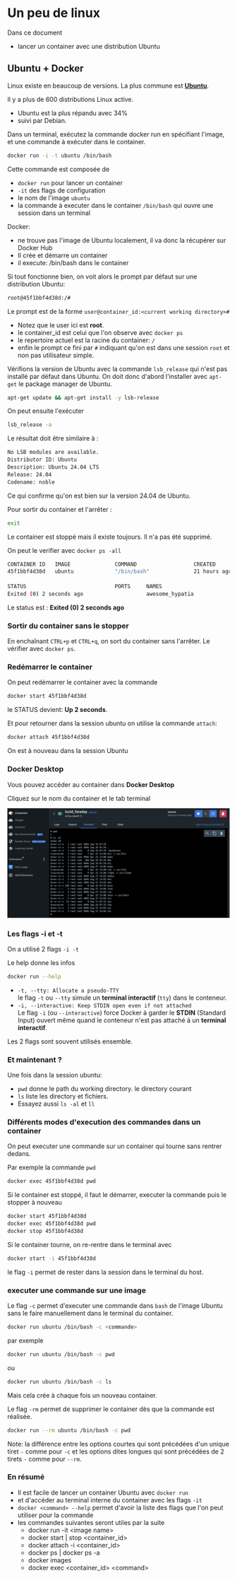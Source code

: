 # Un peu de linux

Dans ce document

- lancer un container avec une distribution Ubuntu

## Ubuntu + Docker

Linux existe en beaucoup de versions. La plus commune est **[Ubuntu](https://ubuntu.com/)**.

Il y a plus de 600 distributions Linux active.

- Ubuntu est la plus répandu avec 34%
- suivi par Debian.

Dans un terminal, exécutez la commande docker run en spécifiant l'image, et une commande à exécuter dans le container.

```bash
docker run -i -t ubuntu /bin/bash
```

Cette commande est composée de

- `docker run` pour lancer un container
- `-it` des flags de configuration
- le nom de l'image `ubuntu`
- la commande à executer dans le container `/bin/bash` qui ouvre une session dans un terminal

Docker:

- ne trouve pas l'image de Ubuntu localement, il va donc la récupérer sur Docker Hub
- Il crée et démarre un container
- il execute: /bin/bash dans le container

Si tout fonctionne bien, on voit alors le prompt par défaut sur une distribution Ubuntu:

```bash
root@45f1bbf4d38d:/#
```

Le prompt est de la forme `user@container_id:<current working directory>#`

- Notez que le user ici est **root**.
- le container_id est celui que l'on observe avec `docker ps`
- le repertoire actuel est la racine du container: `/`
- enfin le prompt ce fini par `#` indiquant qu'on est dans une session `root` et non pas utilisateur simple.

Vérifions la version de Ubuntu avec la commande `lsb_release` qui n'est pas installé par défaut dans Ubuntu. On doit donc d'abord l'installer avec `apt-get` le package manager de Ubuntu.

```bash
apt-get update && apt-get install -y lsb-release
```

On peut ensuite l'exécuter

```bash
lsb_release -a
```

Le résultat doit être similaire à :

```bash
No LSB modules are available.
Distributor ID: Ubuntu
Description: Ubuntu 24.04 LTS
Release: 24.04
Codename: noble
```

Ce qui confirme qu'on est bien sur la version 24.04 de Ubuntu.

Pour sortir du container et l'arrêter :

```bash
exit
```

Le container est stoppé mais il existe toujours. Il n'a pas été supprimé.

On peut le verifier avec ```docker ps -all```

```bash
CONTAINER ID   IMAGE              COMMAND                  CREATED
45f1bbf4d38d   ubuntu             "/bin/bash"              21 hours ago

STATUS                            PORTS     NAMES
Exited (0) 2 seconds ago                    awesome_hypatia
```

Le status est : **Exited (0) 2 seconds ago**

### Sortir du container sans le stopper

En enchaînant `CTRL+p` et `CTRL+q`, on sort du container sans l'arrêter. Le vérifier avec `docker ps`.

### Redémarrer le container

On peut redémarrer le container avec la commande

```bash
docker start 45f1bbf4d38d
```

le STATUS devient: **Up 2 seconds**.

Et pour retourner dans la  session ubuntu on utilise la commande `attach`:

```bash
docker attach 45f1bbf4d38d
```

On est à nouveau dans la session Ubuntu

### Docker Desktop

Vous pouvez accéder au container dans **Docker Desktop**

Cliquez sur le nom du container et le tab terminal

![](./../../img/docker-desktop-ubuntu-terminal.png)

### Les flags -i et -t

On a utilisé 2 flags ```-i -t```

Le help donne les infos

```bash
docker run --help
```

- ```-t, --tty: Allocate a pseudo-TTY``` \
le flag `-t` ou `--tty` simule un **terminal interactif** (`tty`) dans le conteneur.
- `-i, --interactive: Keep STDIN open even if not attached` \
Le flag `-i` (ou `--interactive`) force Docker à garder le **STDIN** (Standard Input) ouvert
même quand le conteneur n'est pas attaché à un **terminal interactif**.

Les 2 flags sont souvent utilisés ensemble.

### Et maintenant ?

Une fois dans la session ubuntu:

- `pwd` donne le path du working directory. le directory courant
- `ls` liste les directory et fichiers.
- Essayez aussi `ls -al` et `ll`

### Différents modes d'execution des commandes dans un container

On peut executer une commande sur un container qui tourne sans rentrer dedans.

Par exemple la commande `pwd`

```bash
docker exec 45f1bbf4d38d pwd
```

Si le container est stoppé, il faut le démarrer, executer la commande puis le stopper à nouveau

```bash
docker start 45f1bbf4d38d
docker exec 45f1bbf4d38d pwd
docker stop 45f1bbf4d38d
```

Si le container tourne, on re-rentre dans le terminal avec

```bash
docker start -i 45f1bbf4d38d
```

le flag `-i` permet de rester dans la session dans le terminal du host.

### executer une commande sur une image

Le flag `-c` permet d'executer une commande dans ```bash``` de l'image Ubuntu sans le faire manuellement dans le terminal du container.

```bash
docker run ubuntu /bin/bash -c <commande>
```

par exemple

```bash
docker run ubuntu /bin/bash -c pwd
```

ou

```bash
docker run ubuntu /bin/bash -c ls
```

Mais cela crée à chaque fois un nouveau container.

Le flag `-rm` permet de supprimer le container dès que la commande est réalisée.

```bash
docker run --rm ubuntu /bin/bash -c pwd
```

Note: la différence entre les options courtes qui sont précédées d'un unique tiret `-` comme pour `-c`
et les options dites longues qui sont précédées de 2 tirets `-` comme pour `--rm`.

### En résumé

- Il est facile de lancer un container Ubuntu avec `docker run`
- et d'accéder au terminal interne du container avec les flags `-it`
- `docker <command> --help` permet d'avoir la liste des flags que l'on peut utiliser pour la commande
- les commandes suivantes seront utiles par la suite
  - docker run -it \<image name\>
  - docker start | stop \<container_id\>
  - docker attach -i \<container_id\>
  - docker ps | docker ps -a
  - docker images
  - docker exec \<container_id\> \<command\>
